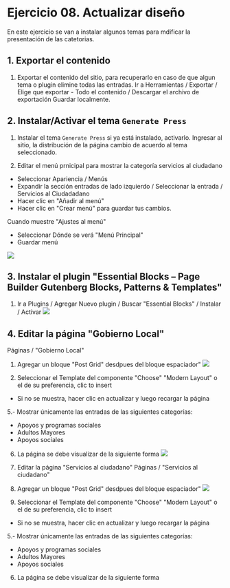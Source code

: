 # Ejercicio 08. Actualizar diseño
En este ejercicio se van a instalar algunos temas para mdificar la presentación de las catetorias.

## 1. Exportar el contenido
1. Exportar el contenido del sitio, para recuperarlo en caso de que algun tema o plugin elimine todas las entradas.
Ir a Herramientas / Exportar  / Elige que exportar - Todo el contenido  / Descargar el archivo de exportación
Guardar localmente.

## 2. Instalar/Activar el tema `Generate Press`
1. Instalar el tema `Generate Press` si ya está instalado, activarlo.
Ingresar al sitio, la distribución de la página cambio de acuerdo al tema seleccionado.

2.  Editar el menú prnicipal para mostrar la categoría servicios al ciudadano
- Seleccionar Apariencia / Menús
- Expandir la sección entradas de lado izquierdo / Seleccionar la entrada / Servicios al Ciudadadano
- Hacer clic en "Añadir al menú" 
- Hacer  clic en "Crear menú" para guardar tus cambios.

Cuando muestre "Ajustes al menú"
-  Seleccionar Dónde se verá "Menú Principal"
-  Guardar menú

![](https://i.imgur.com/2LBq4JC.jpeg)

## 3. Instalar el plugin "Essential Blocks – Page Builder Gutenberg Blocks, Patterns & Templates"
1. Ir a Plugins / Agregar Nuevo plugin / Buscar "Essential Blocks" / Instalar / Activar 
![](https://i.imgur.com/fvvlpzP.png)
## 4.  Editar la página "Gobierno Local"
Páginas /  "Gobierno Local"

1. Agregar un bloque "Post Grid" desdpues del bloque espaciador"
![](https://i.imgur.com/t8NcwVZ.png)

4. Seleccionar el Template del componente "Choose"  "Modern Layout" o el de su preferencia, clic to insert
- Si no se muestra, hacer clic en actualizar y luego recargar la página

5.- Mostrar únicamente las entradas de las siguientes categorías:
- Apoyos y programas sociales
- Adultos Mayores
- Apoyos sociales

6. La página se debe visualizar de la siguiente forma
![](https://i.imgur.com/WsBWtYA.jpeg)

2. Editar la página "Servicios al ciudadano"
Páginas /  "Servicios al ciudadano"


3. Agregar un bloque "Post Grid" desdpues del bloque espaciador"
![](https://i.imgur.com/t8NcwVZ.png)

4. Seleccionar el Template del componente "Choose"  "Modern Layout" o el de su preferencia, clic to insert
- Si no se muestra, hacer clic en actualizar y luego recargar la página

5.- Mostrar únicamente las entradas de las siguientes categorías:
- Apoyos y programas sociales
- Adultos Mayores
- Apoyos sociales

6. La página se debe visualizar de la siguiente forma




<!--stackedit_data:
eyJoaXN0b3J5IjpbMTM0MDQ3NTc0LDExMjY0NTc2MSw4OTk3Mz
g1MDUsLTEwNjcwNjE0MTAsLTE2MzI4OTMwMTRdfQ==
-->